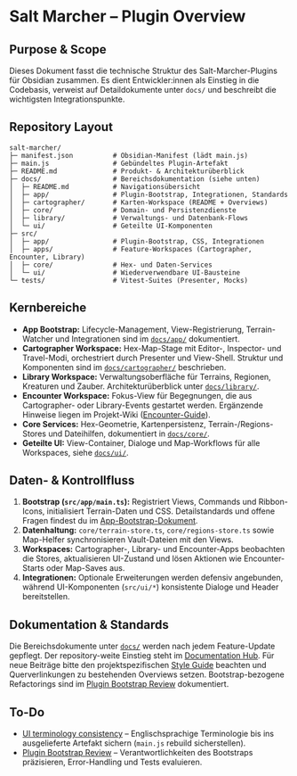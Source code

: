 # Salt Marcher – Plugin Overview

## Purpose & Scope
Dieses Dokument fasst die technische Struktur des Salt-Marcher-Plugins für Obsidian zusammen. Es dient Entwickler:innen als Einstieg in die Codebasis, verweist auf Detaildokumente unter `docs/` und beschreibt die wichtigsten Integrationspunkte.

## Repository Layout
```
salt-marcher/
├─ manifest.json          # Obsidian-Manifest (lädt main.js)
├─ main.js                # Gebündeltes Plugin-Artefakt
├─ README.md              # Produkt- & Architekturüberblick
├─ docs/                  # Bereichsdokumentation (siehe unten)
│  ├─ README.md           # Navigationsübersicht
│  ├─ app/                # Plugin-Bootstrap, Integrationen, Standards
│  ├─ cartographer/       # Karten-Workspace (README + Overviews)
│  ├─ core/               # Domain- und Persistenzdienste
│  ├─ library/            # Verwaltungs- und Datenbank-Flows
│  └─ ui/                 # Geteilte UI-Komponenten
├─ src/
│  ├─ app/                # Plugin-Bootstrap, CSS, Integrationen
│  ├─ apps/               # Feature-Workspaces (Cartographer, Encounter, Library)
│  ├─ core/               # Hex- und Daten-Services
│  └─ ui/                 # Wiederverwendbare UI-Bausteine
└─ tests/                 # Vitest-Suites (Presenter, Mocks)
```

## Kernbereiche
- **App Bootstrap:** Lifecycle-Management, View-Registrierung, Terrain-Watcher und Integrationen sind im [`docs/app/`](docs/app/README.md) dokumentiert.
- **Cartographer Workspace:** Hex-Map-Stage mit Editor-, Inspector- und Travel-Modi, orchestriert durch Presenter und View-Shell. Struktur und Komponenten sind im [`docs/cartographer/`](docs/cartographer/README.md) beschrieben.
- **Library Workspace:** Verwaltungsoberfläche für Terrains, Regionen, Kreaturen und Zauber. Architekturüberblick unter [`docs/library/`](docs/library/README.md).
- **Encounter Workspace:** Fokus-View für Begegnungen, die aus Cartographer- oder Library-Events gestartet werden. Ergänzende Hinweise liegen im Projekt-Wiki ([Encounter-Guide](../wiki/Encounter.md)).
- **Core Services:** Hex-Geometrie, Kartenpersistenz, Terrain-/Regions-Stores und Dateihilfen, dokumentiert in [`docs/core/`](docs/core/README.md).
- **Geteilte UI:** View-Container, Dialoge und Map-Workflows für alle Workspaces, siehe [`docs/ui/`](docs/ui/README.md).

## Daten- & Kontrollfluss
1. **Bootstrap (`src/app/main.ts`):** Registriert Views, Commands und Ribbon-Icons, initialisiert Terrain-Daten und CSS. Detailstandards und offene Fragen findest du im [App-Bootstrap-Dokument](docs/app/README.md).
2. **Datenhaltung:** `core/terrain-store.ts`, `core/regions-store.ts` sowie Map-Helfer synchronisieren Vault-Dateien mit den Views.
3. **Workspaces:** Cartographer-, Library- und Encounter-Apps beobachten die Stores, aktualisieren UI-Zustand und lösen Aktionen wie Encounter-Starts oder Map-Saves aus.
4. **Integrationen:** Optionale Erweiterungen werden defensiv angebunden, während UI-Komponenten (`src/ui/*`) konsistente Dialoge und Header bereitstellen.

## Dokumentation & Standards
Die Bereichsdokumente unter [`docs/`](docs/README.md) werden nach jedem Feature-Update gepflegt. Der repository-weite Einstieg steht im [Documentation Hub](../DOCUMENTATION.md). Für neue Beiträge bitte den projektspezifischen [Style Guide](../style-guide.md) beachten und Querverlinkungen zu bestehenden Overviews setzen. Bootstrap-bezogene Refactorings sind im [Plugin Bootstrap Review](../todo/plugin-bootstrap-review.md) dokumentiert.

## To-Do
- [UI terminology consistency](../todo/ui-terminology-consistency.md) – Englischsprachige Terminologie bis ins ausgelieferte Artefakt sichern (`main.js` rebuild sicherstellen).
- [Plugin Bootstrap Review](../todo/plugin-bootstrap-review.md) – Verantwortlichkeiten des Bootstraps präzisieren, Error-Handling und Tests evaluieren.
